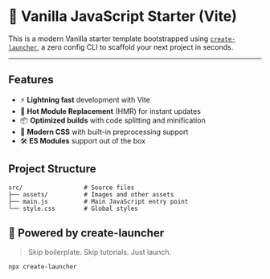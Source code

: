# 🚀 Vanilla JavaScript Starter (Vite)

This is a modern Vanilla starter template bootstrapped using [`create-launcher`](https://github.com/pranav89624/create-launcher), a zero config CLI to scaffold your next project in seconds.

---

## Features

- ⚡ **Lightning fast** development with Vite
- 🚀 **Hot Module Replacement** (HMR) for instant updates
- 📦 **Optimized builds** with code splitting and minification
- 🎨 **Modern CSS** with built-in preprocessing support
- 🛠️ **ES Modules** support out of the box

## Project Structure

```
src/                 # Source files
├── assets/          # Images and other assets
├── main.js          # Main JavaScript entry point
└── style.css        # Global styles
```

## 🤖 Powered by create-launcher

> Skip boilerplate. Skip tutorials. Just launch.

```bash
npx create-launcher
```